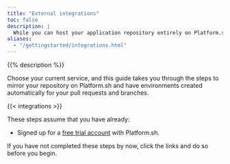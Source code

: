 ```yaml
---
title: "External integrations"
toc: false
description: |
  While you can host your application repository entirely on Platform.sh, it's likely that you want to integrate your deployments with your pre-existing service. Platform.sh can be easily integrated with external services such as GitHub, Gitlab, or Bitbucket.
aliases:
  - "/gettingstarted/integrations.html"
---
```


{{% description %}}

Choose your current service, and this guide takes you through the steps to mirror your repository on Platform.sh and have environments created automatically for your pull requests and branches.

{{< integrations >}}

These steps assume that you have already:

* Signed up for a [free trial account](https://auth.api.platform.sh/register) with Platform.sh.

If you have not completed these steps by now, click the links and do so before you begin.
